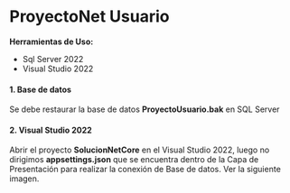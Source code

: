 # ProyectoNet Usuario
**Herramientas de Uso:**

- Sql Server 2022
- Visual Studio 2022

#### 1.  Base de datos 
Se debe restaurar la base de datos **ProyectoUsuario.bak** en SQL Server

#### 2.  Visual Studio 2022
Abrir el proyecto **SolucionNetCore** en el  Visual Studio 2022, luego no dirigimos **appsettings.json** que se encuentra dentro de  la Capa de Presentación para realizar la conexión de Base de datos. Ver la siguiente imagen.

